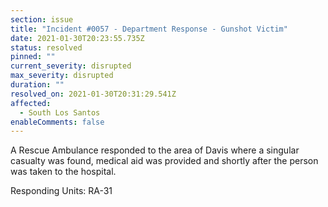 ```yaml
---
section: issue
title: "Incident #0057 - Department Response - Gunshot Victim"
date: 2021-01-30T20:23:55.735Z
status: resolved
pinned: ""
current_severity: disrupted
max_severity: disrupted
duration: ""
resolved_on: 2021-01-30T20:31:29.541Z
affected:
  - South Los Santos
enableComments: false
---
```

A Rescue Ambulance responded to the area of Davis where a singular casualty was found, medical aid was provided and shortly after the person was taken to the hospital.

Responding Units: RA-31